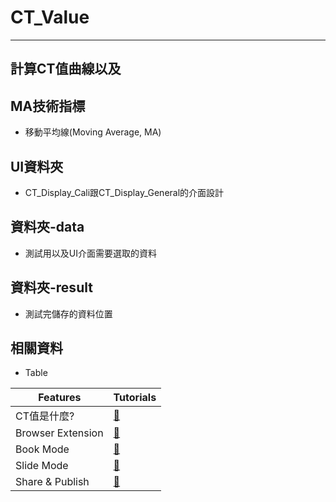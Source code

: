 # CT_Value
---
## 計算CT值曲線以及
## MA技術指標
- 移動平均線(Moving Average, MA)

## UI資料夾
- CT_Display_Cali跟CT_Display_General的介面設計
## 資料夾-data
- 測試用以及UI介面需要選取的資料
## 資料夾-result
- 測試完儲存的資料位置
## 相關資料
- Table

| Features          | Tutorials               |
|-------------------|:----------------------- |
| CT值是什麼?           | [:link:][CT值是什麼?]   |
| Browser Extension | [:link:][HackMD-it]     |
| Book Mode         | [:link:][Book-mode]     |
| Slide Mode        | [:link:][Slide-mode]    | 
| Share & Publish   | [:link:][Share-Publish] |

[CT值是什麼?]: https://tw.news.yahoo.com/ct%E5%80%BC%E6%98%AF%E4%BB%80%E9%BA%BC-ct%E5%80%BC%E6%98%AF%E8%B6%8A%E4%BD%8E%E8%B6%8A%E5%A5%BD%E5%97%8E-cycle-threshold-value-102152444.html
[HackMD-it]: https://hackmd.io/c/tutorials/%2Fs%2Fhackmd-it
[Book-mode]: https://hackmd.io/c/tutorials/%2Fs%2Fhow-to-create-book
[Slide-mode]: https://hackmd.io/c/tutorials/%2Fs%2Fhow-to-create-slide-deck
[Share-Publish]: https://hackmd.io/c/tutorials/%2Fs%2Fhow-to-publish-note